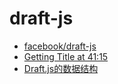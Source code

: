 # draft-js

- [facebook/draft-js](https://github.com/facebook/draft-js)
- [Getting Title at 41:15](https://draftjs.org/)
- [Draft.js的数据结构](https://www.jianshu.com/p/793a31da9efa)
